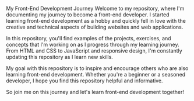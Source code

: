 My Front-End Development Journey
Welcome to my repository, where I'm documenting my journey to become a front-end developer. I started learning front-end development as a hobby and quickly fell in love with the creative and technical aspects of building websites and web applications.

In this repository, you'll find examples of the projects, exercises, and concepts that I'm working on as I progress through my learning journey. From HTML and CSS to JavaScript and responsive design, I'm constantly updating this repository as I learn new skills.

My goal with this repository is to inspire and encourage others who are also learning front-end development. Whether you're a beginner or a seasoned developer, I hope you find this repository helpful and informative.

So join me on this journey and let's learn front-end development together!